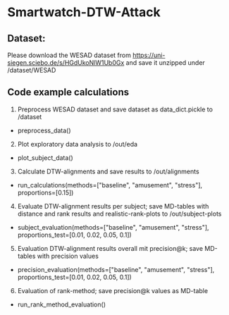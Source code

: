# Smartwatch-DTW-Attack

## Dataset:
Please download the WESAD dataset from https://uni-siegen.sciebo.de/s/HGdUkoNlW1Ub0Gx and save it unzipped under /dataset/WESAD

## Code example calculations
1. Preprocess WESAD dataset and save dataset as data_dict.pickle to /dataset
* preprocess_data()

2. Plot exploratory data analysis to /out/eda
* plot_subject_data()

3. Calculate DTW-alignments and save results to /out/alignments
* run_calculations(methods=["baseline", "amusement", "stress"], proportions=[0.15])

4. Evaluate DTW-alignment results per subject; save MD-tables with distance and rank results and realistic-rank-plots to /out/subject-plots
* subject_evaluation(methods=["baseline", "amusement", "stress"], proportions_test=[0.01, 0.02, 0.05, 0.1])

5. Evaluation DTW-alignment results overall mit precision@k; save MD-tables with precision values
* precision_evaluation(methods=["baseline", "amusement", "stress"], proportions_test=[0.01, 0.02, 0.05, 0.1])

6. Evaluation of rank-method; save precision@k values as MD-table
* run_rank_method_evaluation()
